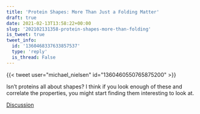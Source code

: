 ```yaml
---
title: 'Protein Shapes: More Than Just a Folding Matter'
draft: true
date: 2021-02-13T13:58:22+00:00
slug: '202102131358-protein-shapes-more-than-folding'
is_tweet: true
tweet_info:
  id: '1360468337633857537'
  type: 'reply'
  is_thread: False
---
```




{{< tweet user="michael_nielsen" id="1360460550765875200" >}}

Isn’t proteins all about shapes? I think if you look enough of these and correlate the properties, you might start finding them interesting to look at.

[Discussion](https://x.com/sytelus/status/1360468337633857537)

